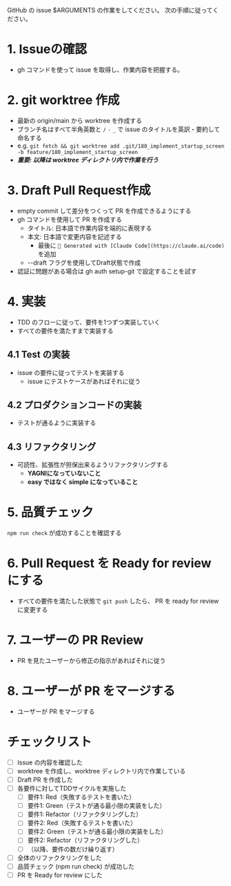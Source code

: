 GitHub の issue $ARGUMENTS の作業をしてください。
次の手順に従ってください。

# 1. Issueの確認
- gh コマンドを使って issue を取得し、作業内容を把握する。

# 2. git worktree 作成
- 最新の origin/main から worktree を作成する
- ブランチ名はすべて半角英数と `/` `-` `_` で issue のタイトルを英訳・要約して命名する
- e.g. `git fetch && git worktree add .git/180_implement_startup_screen -b feature/180_implement_startup_screen`
- ***重要: 以降は worktree ディレクトリ内で作業を行う***

# 3. Draft Pull Request作成
- empty commit して差分をつくって PR を作成できるようにする
- gh コマンドを使用して PR を作成する
    - タイトル: 日本語で作業内容を端的に表現する
    - 本文: 日本語で変更内容を記述する
        - 最後に `🤖 Generated with [Claude Code](https://claude.ai/code)` を追加
    - --draft フラグを使用してDraft状態で作成
- 認証に問題がある場合は gh auth setup-git で設定することを試す

# 4. 実装
- TDD のフローに従って、要件を1つずつ実装していく
- すべての要件を満たすまで実装する

## 4.1 Test の実装
- issue の要件に従ってテストを実装する
    - issue にテストケースがあればそれに従う

## 4.2 プロダクションコードの実装
- テストが通るように実装する

## 4.3 リファクタリング
- 可読性、拡張性が担保出来るようリファクタリングする
  - **YAGNIになっていないこと**
  - **easy ではなく simple になっていること**


# 5. 品質チェック
`npm run check` が成功することを確認する

# 6. Pull Request を Ready for review にする
- すべての要件を満たした状態で `git push` したら、 PR を ready for review に変更する

# 7. ユーザーの PR Review
- PR を見たユーザーから修正の指示があればそれに従う

# 8. ユーザーが PR をマージする
- ユーザーが PR をマージする

# チェックリスト
- [ ] Issue の内容を確認した
- [ ] worktree を作成し、worktree ディレクトリ内で作業している
- [ ] Draft PR を作成した
- [ ] 各要件に対してTDDサイクルを実施した
    - [ ] 要件1: Red（失敗するテストを書いた）
    - [ ] 要件1: Green（テストが通る最小限の実装をした）
    - [ ] 要件1: Refactor（リファクタリングした）
    - [ ] 要件2: Red（失敗するテストを書いた）
    - [ ] 要件2: Green（テストが通る最小限の実装をした）
    - [ ] 要件2: Refactor（リファクタリングした）
    - [ ] （以降、要件の数だけ繰り返す）
- [ ] 全体のリファクタリングをした
- [ ] 品質チェック (npm run check) が成功した
- [ ] PR を Ready for review にした
